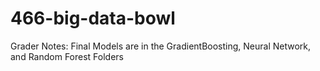 # 466-big-data-bowl
Grader Notes: Final Models are in the GradientBoosting, Neural Network, and Random Forest Folders
